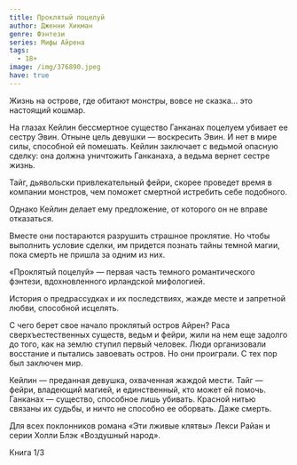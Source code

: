 ```yaml
---
title: Проклятый поцелуй
author: Дженни Хикман
genre: Фэнтези
series: Мифы Айрена
tags:
  - 18+
image: /img/376890.jpeg
have: true
---
```

Жизнь на острове, где обитают монстры, вовсе не сказка... это настоящий кошмар.

На глазах Кейлин бессмертное существо Ганканах поцелуем убивает ее сестру Эвин. Отныне цель девушки — воскресить Эвин. И нет в мире силы, способной ей помешать. Кейлин заключает с ведьмой опасную сделку: она должна уничтожить Ганканаха, а ведьма вернет сестре жизнь.

Тайг, дьявольски привлекательный фейри, скорее проведет время в компании монстров, чем поможет смертной истребить себе подобного.

Однако Кейлин делает ему предложение, от которого он не вправе отказаться.

Вместе они постараются разрушить страшное проклятие. Но чтобы выполнить условие сделки, им придется познать тайны темной магии, пока смерть не пришла за одним из них.

«Проклятый поцелуй» — первая часть темного романтического фэнтези, вдохновленного ирландской мифологией.

История о предрассудках и их последствиях, жажде месте и запретной любви, способной исцелять.

С чего берет свое начало проклятый остров Айрен? Раса сверхъестественных существ, ведьм и фейри, жили на нем еще задолго до того, как на землю ступил первый человек. Люди организовали восстание и пытались завоевать остров. Но они проиграли. С тех пор был заключен мир.

Кейлин — преданная девушка, охваченная жаждой мести. Тайг — фейри, владеющий магией, и единственный, кто может ей помочь. Ганканах — существо, способное лишь убивать. Красной нитью связаны их судьбы, и ничто не способно ее оборвать. Даже смерть.

Для всех поклонников романа «Эти лживые клятвы» Лекси Райан и серии Холли Блэк «Воздушный народ».

Книга 1/3